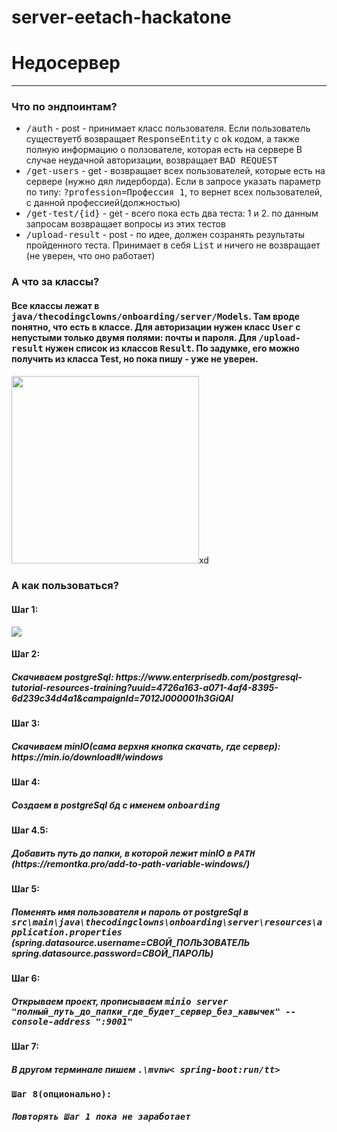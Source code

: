 # server-eetach-hackatone
<h1>Недосервер</h1>
<hr>
<h3>Что по эндпоинтам?</h3>
<ul>
  <li><tt>/auth</tt> - post - принимает класс пользователя. Если пользователь существуетб возвращает <tt>ResponseEntity</tt> с <tt>ok</tt> кодом, а также полную информацию о ползователе, которая есть на сервере
  В случае неудачной авторизации, возвращает <tt>BAD REQUEST</tt></li>
  <li><tt>/get-users</tt> - get - возвращает всех пользователей, которые есть на сервере (нужно дял лидерборда). Если в запросе указать параметр по типу: <tt>?profession=Профессия 1</tt>, то вернет всех пользователей, с данной профессией(должностью)</li>
  <li><tt>/get-test/{id}</tt> - get - всего пока есть два теста: 1 и 2. по данным запросам возвращает вопросы из этих тестов</li>
  <li><tt>/upload-result</tt> - post - по идее, должен созранять результаты пройденного теста. Принимает в себя <tt>List<Result></tt> и ничего не возвращает (не уверен, что оно работает)</li>
</ul>
<h3>А что за классы?</h3>
<h4>Все классы лежат в <tt>java/thecodingclowns/onboarding/server/Models</tt>. Там вроде понятно, что есть в классе. Для авторизации нужен класс <tt>User</tt> с непустыми только двумя полями: почты и пароля.
Для <tt>/upload-result</tt> нужен список из классов <tt>Result</tt>. По задумке, его можно получить из класса Test, но пока пишу - уже не уверен. </h4> <img src="https://user-images.githubusercontent.com/80172256/229303228-c99b4cf2-3577-482a-b912-1428985cb337.jpg" style="height:300px">xd</img>

<h3>А как пользоваться?</h3>
<h4>Шаг 1:</h4>
<img src="https://user-images.githubusercontent.com/80172256/229303447-108810e0-b521-4732-9d66-520686de8897.jpg"/>
<h4>Шаг 2:</h4>
<h5>Скачиваем postgreSql: https://www.enterprisedb.com/postgresql-tutorial-resources-training?uuid=4726a163-a071-4af4-8395-6d239c34d4a1&campaignId=7012J000001h3GiQAI</h5>
<h4>Шаг 3:</h4>
<h5>Скачиваем minIO(сама верхня кнопка скачать, где сервер): https://min.io/download#/windows </h5>
<h4>Шаг 4:</h4>
<h5>Создаем в postgreSql бд с именем <tt>onboarding</tt> </h5>
<h4>Шаг 4.5:</h4>
<h5>Добавить путь до папки, в которой лежит minIO в <tt>PATH</tt> (https://remontka.pro/add-to-path-variable-windows/) </h5>
<h4>Шаг 5:</h4>
<h5>Поменять имя пользователя и пароль от postgreSql в <tt>src\main\java\thecodingclowns\onboarding\server\resources\application.properties</tt> (spring.datasource.username=СВОЙ_ПОЛЬЗОВАТЕЛЬ
spring.datasource.password=СВОЙ_ПАРОЛЬ) </h5>
<h4>Шаг 6:</h4>
<h5>Открываем проект, прописываем <tt>minio server "полный_путь_до_папки_где_будет_сервер_без_кавычек" --console-address ":9001"</tt></h5>
<h4>Шаг 7:</h4>
<h5>В другом терминале пишем <tt>.\mvnw< spring-boot:run/tt></h5>
<h4>Шаг 8(опционально):</h4>
<h5>Повторять <tt>Шаг 1</tt> пока не заработает</h5>
